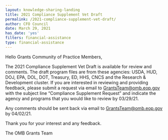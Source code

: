 ```yaml
---
layout: knowledge-sharing-landing
title: 2021 Compliance Supplement Vet Draft
permalink: /2021-compliance-supplement-vet-draft/
author: CFO Council 
date: March 29, 2021
has_date: 'yes'
filters: financial-assistance
type: financial-assistance
---
```


Hello Grants Community of Practice Members,

The 2021 Compliance Supplement Vet Draft is available for review and comments.  The draft program files are from these agencies: USDA, HUD, DOJ, EPA, DOL, DOT, Treasury, ED, HHS, CNCS and the Research & Development cluster.  If you are interested in reviewing and providing feedback, please submit a request via email to <a href = "mailto: GrantsTeam@omb.eop.gov">GrantsTeam@omb.eop.gov</a> with the subject line “Compliance Supplement Request” and indicate the agency and programs that you would like to review by 03/29/21. 

Any comments should be sent back via email to <a href = "mailto: GrantsTeam@omb.eop.gov">GrantsTeam@omb.eop.gov</a> by 04/02/21. 

Thank you for your interest and any feedback.

The OMB Grants Team